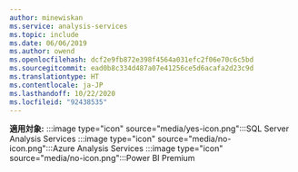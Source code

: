 ```yaml
---
author: minewiskan
ms.service: analysis-services
ms.topic: include
ms.date: 06/06/2019
ms.author: owend
ms.openlocfilehash: dcf2e9fb872e398f4564a031efc2f06e70c6c5bd
ms.sourcegitcommit: ead0b8c334d487a07e41256ce5d6acafa2d23c9d
ms.translationtype: HT
ms.contentlocale: ja-JP
ms.lasthandoff: 10/22/2020
ms.locfileid: "92438535"
---
```

**適用対象:** :::image type="icon" source="media/yes-icon.png":::SQL Server Analysis Services :::image type="icon" source="media/no-icon.png":::Azure Analysis Services :::image type="icon" source="media/no-icon.png":::Power BI Premium
